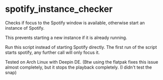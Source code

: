 # spotify_instance_checker
Checks if focus to the Spotify window is available, otherwise start an instance of Spotify.

This prevents starting a new instance if it is already running.

Run this script instead of starting Spotify directly. The first run of the script starts spotify, any further call will only focus it.

Tested on Arch Linux with Deepin DE.
(Btw using the flatpak fixes this issue almost completely, but it stops the playback completely. (I didn't test the snap)
